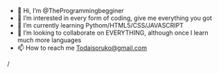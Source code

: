 - 👋 Hi, I’m @TheProgrammingbegginer
- 👀 I’m interested in every form of coding, give me everything you got
- 🌱 I’m currently learning Pythom/HTML5/CSS/JAVASCRIPT
- 💞️ I’m looking to collaborate on EVERYTHING, although once I learn much more languages
- 📫 How to reach me Todaisoruko@gmail.com

<!---
TheProgrammingbegginer/TheProgrammingbegginer is a ✨ special ✨ repository because its `README.md` (this file) appears on your GitHub profile.
You can click the Preview link to take a look at your changes.
--->
/

